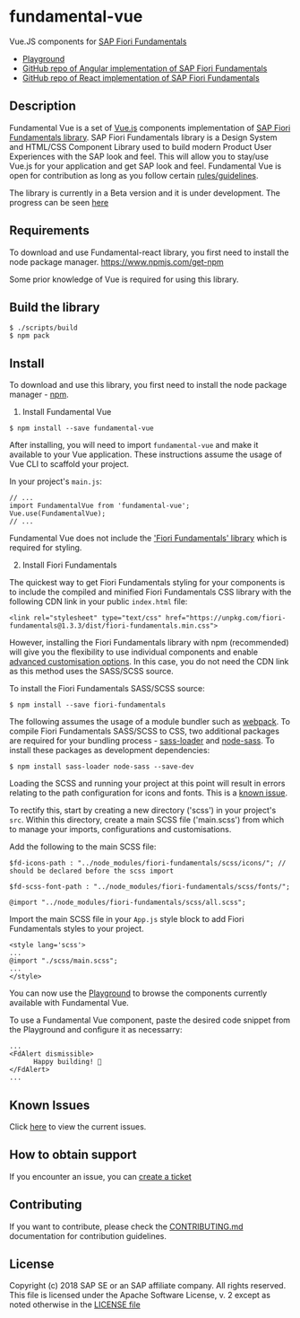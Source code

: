 # fundamental-vue
Vue.JS components for [SAP Fiori Fundamentals](https://github.com/SAP/fundamental)

- [Playground](https://dist-gjxmmg5hv.now.sh)
- [GitHub repo of Angular implementation of SAP Fiori Fundamentals](https://github.com/SAP/fundamental-ngx)
- [GitHub repo of React implementation of SAP Fiori Fundamentals](https://github.com/SAP/fundamental-react)


## Description
Fundamental Vue is a set of [Vue.js](https://vuejs.org/) components implementation of [SAP Fiori Fundamentals library](https://sap.github.io/fundamental/). SAP Fiori Fundamentals library is a Design System and HTML/CSS Component Library used to build modern Product User Experiences with the SAP look and feel. This will allow you to stay/use Vue.js for your application and get SAP look and feel.
Fundamental Vue is open for contribution as long as you follow certain [rules/guidelines](./CONTRIBUTING.md).

The library is currently in a Beta version and it is under development. The progress can be seen [here](https://github.com/SAP/fundamental-vue/projects/1)

## Requirements

To download and use Fundamental-react library, you first need to install the node package manager.
https://www.npmjs.com/get-npm

Some prior knowledge of Vue is required for using this library.

## Build the library
```
$ ./scripts/build
$ npm pack
```

## Install

To download and use this library, you first need to install the node package manager - [npm](https://www.npmjs.com/get-npm).
 
1. Install Fundamental Vue
```
$ npm install --save fundamental-vue
```

After installing, you will need to import `fundamental-vue` and make it available to your Vue application. These instructions assume the usage of Vue CLI to scaffold your project.

In your project's `main.js`:

```
// ...
import FundamentalVue from 'fundamental-vue';
Vue.use(FundamentalVue);
// ...
```

Fundamental Vue does not include the ['Fiori Fundamentals' library](https://github.com/SAP/fundamental) which is required for styling. 


2. Install Fiori Fundamentals

The quickest way to get Fiori Fundamentals styling for your components is  to include the compiled and minified Fiori Fundamentals CSS library with the following CDN link in your public `index.html` file:
```
<link rel="stylesheet" type="text/css" href="https://unpkg.com/fiori-fundamentals@1.3.3/dist/fiori-fundamentals.min.css">
```

However, installing the Fiori Fundamentals library with npm (recommended) will give you the flexibility to use individual components and enable [advanced customisation options](https://github.com/SAP/fundamental/wiki/Advanced-Customization). In this case, you do not need the CDN link as this method uses the SASS/SCSS source.

To install the Fiori Fundamentals SASS/SCSS source:
```
$ npm install --save fiori-fundamentals
```

The following assumes the usage of a module bundler such as [webpack](https://webpack.js.org/). To compile Fiori Fundamentals SASS/SCSS to CSS, two additional packages are required for your bundling process - [sass-loader](https://github.com/webpack-contrib/sass-loader) and [node-sass](https://github.com/sass/node-sass). To install these packages as development dependencies:

```
$ npm install sass-loader node-sass --save-dev
```

Loading the SCSS and running your project at this point will result in errors relating to the path configuration for icons and fonts. This is a [known issue](https://github.com/SAP/fundamental#known-issues). 

To rectify this, start by creating a new directory ('scss') in your project's `src`. Within this directory, create a main SCSS file ('main.scss') from which to manage your imports, configurations and customisations. 

Add the following to the main SCSS file:
```
$fd-icons-path : "../node_modules/fiori-fundamentals/scss/icons/"; // should be declared before the scss import

$fd-scss-font-path : "../node_modules/fiori-fundamentals/scss/fonts/";

@import "../node_modules/fiori-fundamentals/scss/all.scss";
```

Import the main SCSS file in your `App.js` style block to add Fiori Fundamentals styles to your project.

```
<style lang='scss'>
...
@import "./scss/main.scss";
...
</style>
```

You can now use the [Playground](https://dist-4d2gqwr8y.now.sh/#/start) to browse the components currently available with Fundamental Vue.

To use a Fundamental Vue component, paste the desired code snippet from the Playground and configure it as necessarry:

```
...
<FdAlert dismissible>
      Happy building! 🚀
</FdAlert>
...
```

## Known Issues

Click [here](https://github.com/SAP/fundamental-vue/issues) to view the current issues.

## How to obtain support

If you encounter an issue, you can [create a ticket](https://github.com/SAP/fundamental-vue/issues/new)


## Contributing

If you want to contribute, please check the [CONTRIBUTING.md](./CONTRIBUTING.md) documentation for contribution guidelines.

## License

Copyright (c) 2018 SAP SE or an SAP affiliate company. All rights reserved.
This file is licensed under the Apache Software License, v. 2 except as noted otherwise in the [LICENSE file](https://github.com/SAP/fundamental-vue/blob/master/LICENSE.txt)

